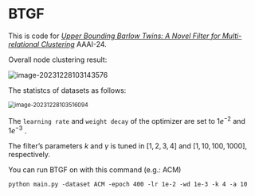# BTGF
This is code for [*Upper Bounding Barlow Twins: A Novel Filter for Multi-relational Clustering*](https://arxiv.org/abs/2312.14066) AAAI-24.

Overall node clustering result:

![image-20231228103143576](https://s2.loli.net/2023/12/28/aQPhOAjN6sxSb74.png)

The statistcs of datasets as follows:

<img src="https://s2.loli.net/2023/12/28/n4myzZlYp7ONet5.png" alt="image-20231228103516094" style="zoom:80%;" />

The `learning rate` and `weight decay` of the optimizer are set to $1e^{−2}$ and $1e^{−3}$ . 

The filter’s parameters $k$ and $γ$ is tuned in $[1, 2, 3, 4]$ and $[1, 10, 100, 1000]$, respectively.

You can run BTGF on with this command (e.g.: ACM)

```shell
python main.py -dataset ACM -epoch 400 -lr 1e-2 -wd 1e-3 -k 4 -a 10
```

